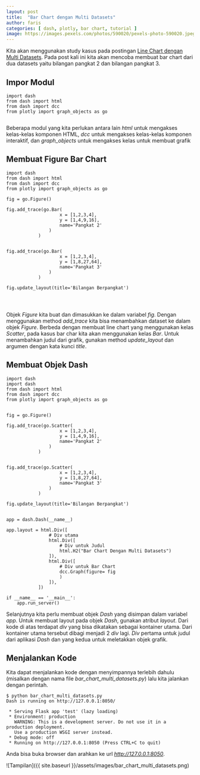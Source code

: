 ```yaml
---
layout: post
title:  "Bar Chart dengan Multi Datasets"
author: faris
categories: [ dash, plotly, bar chart, tutorial ]
image: https://images.pexels.com/photos/590020/pexels-photo-590020.jpeg
---
```

Kita akan menggunakan study kasus pada postingan [Line Chart dengan Multi Datasets](https://farispriadi.github.io/dash-multi-datasets-line-chart). Pada post kali ini kita akan mencoba membuat bar chart dari dua datasets yaitu bilangan pangkat 2 dan bilangan pangkat 3.

## Impor Modul

```
import dash
from dash import html
from dash import dcc
from plotly import graph_objects as go


```
Beberapa modul yang kita perlukan antara lain *html* untuk mengakses kelas-kelas komponen HTML, *dcc* untuk mengakses kelas-kelas komponen interaktif, dan *graph_objects* untuk mengakses kelas untuk membuat grafik

## Membuat Figure Bar Chart

```
import dash
from dash import html
from dash import dcc
from plotly import graph_objects as go

fig = go.Figure()

fig.add_trace(go.Bar(
					x = [1,2,3,4],
					y = [1,4,9,16],
					name='Pangkat 2'
				)
			)


fig.add_trace(go.Bar(
					x = [1,2,3,4],
					y = [1,8,27,64],
					name='Pangkat 3'
				)
			)

fig.update_layout(title='Bilangan Berpangkat')




```

Objek *Figure* kita buat dan dimasukkan ke dalam variabel *fig*. Dengan menggunakan method *add_trace* kita bisa menambahkan dataset ke dalam objek *Figure*. Berbeda dengan membuat line chart yang menggunakan kelas *Scatter*, pada kasus bar char kita akan menggunakan kelas *Bar*. Untuk menambahkan judul dari grafik, gunakan method *update_layout* dan argumen dengan kata kunci *title*. 

## Membuat Objek Dash


```
import dash
import dash
from dash import html
from dash import dcc
from plotly import graph_objects as go


fig = go.Figure()

fig.add_trace(go.Scatter(
					x = [1,2,3,4],
					y = [1,4,9,16],
					name='Pangkat 2'
				)
			)


fig.add_trace(go.Scatter(
					x = [1,2,3,4],
					y = [1,8,27,64],
					name='Pangkat 3'
				)
			)

fig.update_layout(title='Bilangan Berpangkat')


app = dash.Dash(__name__)

app.layout = html.Div([
				# Div utama
				html.Div([
					# Div untuk Judul
					html.H2("Bar Chart Dengan Multi Datasets")
				]),
				html.Div([
					# Div untuk Bar Chart
					dcc.Graph(figure= fig
					)
				]),
			])

if __name__ == '__main__':
	app.run_server()

```

Selanjutnya kita perlu membuat objek *Dash* yang disimpan dalam variabel *app*. Untuk membuat layout pada objek *Dash*, gunakan atribut *layout*. Dari kode di atas terdapat *div* yang bisa dikatakan sebagai kontainer utama. Dari kontainer utama tersebut dibagi menjadi 2 *div* lagi. *Div* pertama untuk judul dari aplikasi *Dash* dan yang kedua untuk meletakkan objek grafik.

## Menjalankan Kode


Kita dapat menjalankan kode dengan menyimpannya terlebih dahulu (misalkan dengan nama file *bar_chart_multi_datasets.py*) lalu kita jalankan dengan perintah.

```
$ python bar_chart_multi_datasets.py
Dash is running on http://127.0.0.1:8050/

 * Serving Flask app 'test' (lazy loading)
 * Environment: production
   WARNING: This is a development server. Do not use it in a production deployment.
   Use a production WSGI server instead.
 * Debug mode: off
 * Running on http://127.0.0.1:8050 (Press CTRL+C to quit)
```


Anda bisa buka browser dan arahkan ke url *http://127.0.0.1:8050*.

![Tampilan]({{ site.baseurl }}/assets/images/bar_chart_multi_datasets.png)